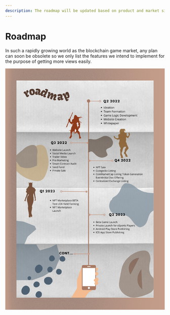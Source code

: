```yaml
---
description: The roadmap will be updated based on product and market situation.
---
```


# Roadmap

In such a rapidly growing world as the blockchain game market, any plan can soon be obsolete so we only list the features we intend to implement for the purpose of getting more views easily.

![](<.gitbook/assets/ROAD MAP.jpg>)
